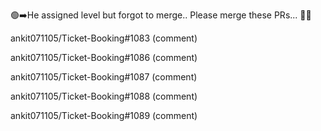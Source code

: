 🟢➡️He assigned level but forgot to merge.. Please merge these PRs... 🙏🏻

ankit071105/Ticket-Booking#1083 (comment)

ankit071105/Ticket-Booking#1086 (comment)

ankit071105/Ticket-Booking#1087 (comment)

ankit071105/Ticket-Booking#1088 (comment)

ankit071105/Ticket-Booking#1089 (comment)
